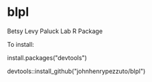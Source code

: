 # blpl
Betsy Levy Paluck Lab R Package


To install:

install.packages("devtools")

devtools::install_github("johnhenrypezzuto/blpl")
